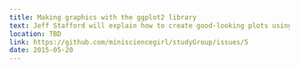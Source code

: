 ```yaml
---
title: Making graphics with the ggplot2 library
text: Jeff Stafford will explain how to create good-looking plots using ggplot2.
location: TBD
link: https://github.com/minisciencegirl/studyGroup/issues/5
date: 2015-05-20
---
```

